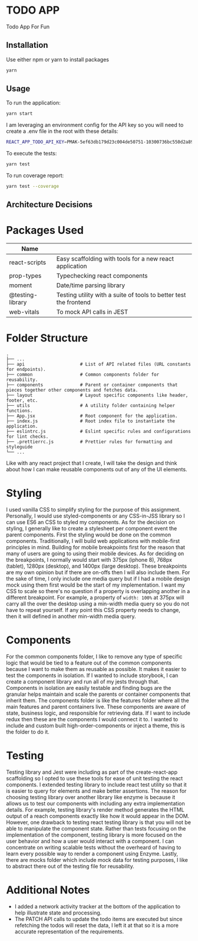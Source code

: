 # TODO APP

Todo App For Fun

## Installation

Use either npm or yarn to install packages

```bash
yarn
```

## Usage

To run the application:

```bash
yarn start
```

I am leveraging an environment config for the API key so you will need to create a .env file in the root
with these details:

```bash
REACT_APP_TODO_API_KEY=PMAK-5ef63db179d23c004de50751-10300736bc550d2a891dc4355aab8d7a5c
```

To execute the tests:

```bash
yarn test
```

To run coverage report:

```bash
yarn test --coverage
```

## Architecture Decisions

# Packages Used

| Name             |                                                                   |
| ---------------- | ----------------------------------------------------------------- |
| react-scripts    | Easy scaffolding with tools for a new react application           |
| prop-types       | Typechecking react components                                     |
| moment           | Date/time parsing library                                         |
| @testing-library | Testing utility with a suite of tools to better test the frontend |
| web-vitals       | To mock API calls in JEST                                         |

# Folder Structure

    .
    ├── ...
    ├── api                     # List of API related files (URL constants for endpoints).
    ├── common                  # Common components folder for reusability.
    ├── components              # Parent or container components that pieces together other components and fetches data.
    ├── layout                  # Layout specific components like header, footer, etc.
    ├── utils                   # A utility folder containing helper functions.
    ├── App.jsx                 # Root component for the application.
    ├── index.js                # Root index file to instantiate the application.
    ├── eslintrc.js             # Eslint specific rules and configurations for lint checks.
    ├── .prettierrc.js          # Prettier rules for formatting and styleguide
    └── ...

Like with any react project that I create, I will take the design and think about how I can make reusable components out of
any of the UI elements.

# Styling

I used vanilla CSS to simplify styling for the purpose of this assignment. Personally,
I would use styled-components or any CSS-in-JSS library so I can use ES6 an CSS to styled my components.
As for the decision on styling, I generally like to create a stylesheet per component event the parent components.
First the styling would be done on the common components. Traditionally, I will build web applications with mobile-first principles in mind.
Building for mobile breakpoints first for the reason that many of users are going to using their mobile devices.
As for deciding on the breakpoints, I normally would start with 375px (iphone 8), 768px (tablet), 1280px (desktop), and 1400px (large desktop).
These breakpoints are my own opinion but if there are on-offs then I will also include them.
For the sake of time, I only include one media query but if I had a mobile design mock using them first would be the start of my implementation.
I want my CSS to scale so there's no question if a property is overlapping another in a different breakpoint.
For example, a property of `width: 100%` at 375px will carry all the over the desktop using a min-width media query so you do not have to repeat yourself.
If any point this CSS property needs to change, then it will defined in another min-width media query.

# Components

For the common components folder, I like to remove any type of specific logic that would be tied to a feature out of the common components because I want to make them as reusable as possible.
It makes it easier to test the components in isolation. If I wanted to include storybook, I can create a component library and run all of my jests through that.
Components in isolation are easily testable and finding bugs are the granular helps maintain and scale the parents or container components that inherit them.
The components folder is like the features folder where all the main features and parent containers live. These components are aware of state, business logic, and responsible for
retrieving data. If I want to include redux then these are the components I would connect it to. I wanted to include and custom built high-order-components or inject a theme, this is the folder to do it.

# Testing

Testing library and Jest were including as part of the create-react-app scaffolding so I opted to use these tools for ease of unit testing the react components.
I extended testing library to include react test utility so that it is easier to query for elements and make better assertions.
The reason for choosing testing library over another library like enzyme is because it allows us to test our components with including
any extra implementation details. For example, testing library's render method generates the HTML output of a reach components exactly
like how it would appear in the DOM. However, one drawback to testing react testing library is that you will not be able to manipulate the component state.
Rather than tests focusing on the implementation of the component, testing library is more focused on the user behavior and how a user would
interact with a component. I can concentrate on writing scalable tests without the overheard of having to learn every possible way to render a component using Enzyme.
Lastly, there are mocks folder which include mock data for testing purposes, I like to abstract there out of the testing file for reusability.

# Additional Notes

- I added a network activity tracker at the bottom of the application to help illustrate state and processing.
- The PATCH API calls to update the todo items are executed but since refetching the todos will reset the data, I left it at that so it is a more accurate representation of the requirements.
